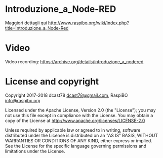 # Introduzione_a_Node-RED
Maggiori dettagli  qui http://www.raspibo.org/wiki/index.php?title=Introduzione_a_Node-Red

# Video
Video recording: https://archive.org/details/introduzione_a_nodered

License and copyright
=====================

Copyright 2017-2018 dcast78 dcast78@gmail.com, RaspiBO info@raspibo.org

Licensed under the Apache License, Version 2.0 (the "License"); you may not use this file except in compliance with the License. You may obtain a copy of the License at http://www.apache.org/licenses/LICENSE-2.0

Unless required by applicable law or agreed to in writing, software distributed under the License is distributed on an "AS IS" BASIS, WITHOUT WARRANTIES OR CONDITIONS OF ANY KIND, either express or implied. See the License for the specific language governing permissions and limitations under the License.

